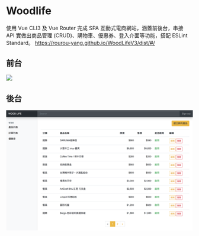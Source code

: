 # Woodlife
使用 Vue CLI3 及 Vue Router 完成 SPA 互動式電商網站，涵蓋前後台，串接 API 實做出商品管理 (CRUD)、購物車、優惠券、登入介面等功能，搭配 ESLint Standard。
https://rourou-yang.github.io/WoodLifeV3/dist/#/

## 前台
![](https://github.com/rourou-yang/Images/blob/master/homepage.png?raw=true)
## 後台
![](https://github.com/rourou-yang/Images/blob/master/backstage.png?raw=true)
